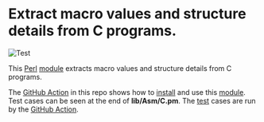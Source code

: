 # Extract macro values and structure details from C programs.

![Test](https://github.com/philiprbrenan/AsmC/workflows/Test/badge.svg)

This [Perl](http://www.perl.org/) [module](https://en.wikipedia.org/wiki/Modular_programming) extracts macro values and structure details from C programs.

The [GitHub Action](https://docs.github.com/en/free-pro-team@latest/actions/quickstart) in this repo shows how to [install](https://en.wikipedia.org/wiki/Installation_(computer_programs)) and use this [module](https://en.wikipedia.org/wiki/Modular_programming). 
Test cases can be seen at the end of **lib/Asm/C.pm**.  The [test](https://en.wikipedia.org/wiki/Software_testing) cases are
run by the [GitHub Action](https://docs.github.com/en/free-pro-team@latest/actions/quickstart). 
